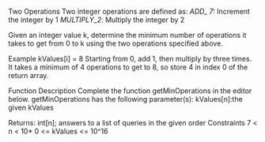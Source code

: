 Two Operations
Two integer operations are defined as:
*ADD_ 7:* Increment the integer by 1
*MULTIPLY_2*: Multiply the integer by 2

Given an integer value k, determine the minimum number of operations it takes to get from 0 to k using the two operations specified above.

Example
kValues[i] = 8
Starting from 0, add 1, then multiply by three times. It takes a minimum of 4 operations to get to 8, so store 4 in index 0 of the return array.

Function Description
Complete the function getMinOperations in the editor below.
getMinOperations has the following parameter(s): kValues[n]:the given kValues

Returns:
int[n]; answers to a list of queries in the given order Constraints
7 < n < 10*
0 <= kValues <= 10^16

